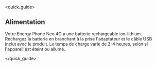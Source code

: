 <quick_guide>
##  Alimentation

Votre Energy Phone Neo 4G a une batterie rechargeable ion-lithium. Rechargez la batterie en branchant à la prise l'adaptateur et le câble USB inclut avec le produit. Le temps de charge varie de 2-4 heures, selon si l'appareil est éteint ou allumé.

</quick_guide>

